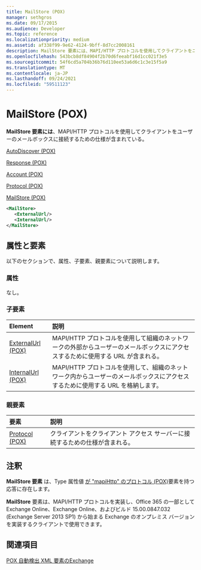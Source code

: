 ```yaml
---
title: MailStore (POX)
manager: sethgros
ms.date: 09/17/2015
ms.audience: Developer
ms.topic: reference
ms.localizationpriority: medium
ms.assetid: af338f99-9e62-4124-9bff-8d7cc2008161
description: MailStore 要素には、MAPI/HTTP プロトコルを使用してクライアントをユーザーのメールボックスに接続するための仕様が含まれている。
ms.openlocfilehash: 543bcb8df84904f2b70d6feeabf16d1cc021f3e5
ms.sourcegitcommit: 54f6cd5a704b36b76d110ee53a6d6c1c3e15f5a9
ms.translationtype: MT
ms.contentlocale: ja-JP
ms.lasthandoff: 09/24/2021
ms.locfileid: "59511123"
---
```

# <a name="mailstore-pox"></a>MailStore (POX)

**MailStore 要素には**、MAPI/HTTP プロトコルを使用してクライアントをユーザーのメールボックスに接続するための仕様が含まれている。 
  
[AutoDiscover (POX)](autodiscover-pox.md)
  
[Response (POX)](response-pox.md)
  
[Account (POX)](account-pox.md)
  
[Protocol (POX)](protocol-pox.md)
  
[MailStore (POX)](mailstore-pox.md)
  
```XML
<MailStore>
   <ExternalUrl/>
   <InternalUrl/>
</MailStore>
```

## <a name="attributes-and-elements"></a>属性と要素

以下のセクションで、属性、子要素、親要素について説明します。
  
### <a name="attributes"></a>属性

なし。
  
### <a name="child-elements"></a>子要素

|**Element**|**説明**|
|:-----|:-----|
|[ExternalUrl (POX)](externalurl-pox.md) <br/> |MAPI/HTTP プロトコルを使用して組織のネットワークの外部からユーザーのメールボックスにアクセスするために使用する URL が含まれる。  <br/> |
|[InternalUrl (POX)](internalurl-pox.md) <br/> |MAPI/HTTP プロトコルを使用して、組織のネットワーク内からユーザーのメールボックスにアクセスするために使用する URL を格納します。  <br/> |
   
### <a name="parent-elements"></a>親要素

|**要素**|**説明**|
|:-----|:-----|
|[Protocol (POX)](protocol-pox.md) <br/> |クライアントをクライアント アクセス サーバーに接続するための仕様が含まれる。  <br/> |
   
## <a name="remarks"></a>注釈

**MailStore 要素** は、Type 属性値 [が "mapiHttp" のプロトコル (POX)](protocol-pox.md)要素を持つ応答に存在します。  
  
**MailStore** 要素は、MAPI/HTTP プロトコルを実装し、Office 365 の一部として Exchange Online、Exchange Online、およびビルド 15.00.0847.032 (Exchange Server 2013 SP1) から始まる Exchange のオンプレミス バージョンを実装するクライアントで使用できます。 
  
## <a name="see-also"></a>関連項目



[POX 自動検出 XML 要素のExchange](pox-autodiscover-xml-elements-for-exchange.md)

